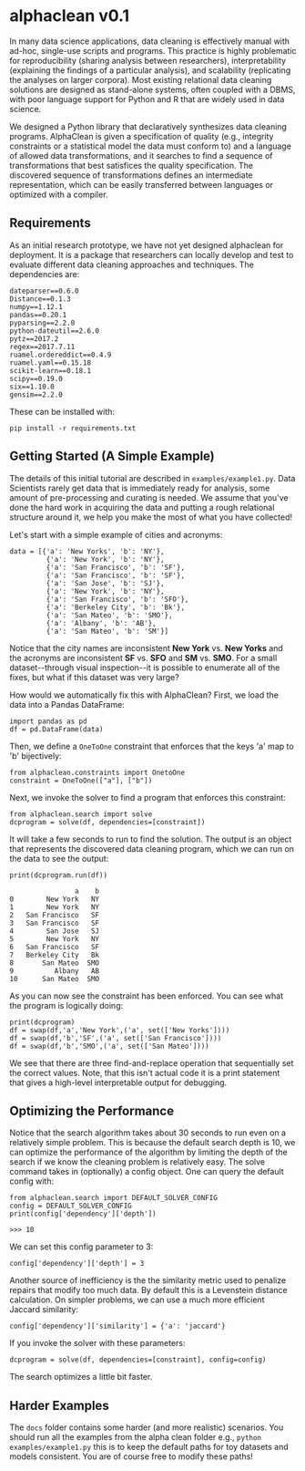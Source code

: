 # alphaclean v0.1
In many data science applications, data cleaning is effectively manual with ad-hoc, single-use scripts and programs. 
This practice is highly problematic for reproducibility (sharing analysis between researchers), interpretability (explaining the findings of a particular analysis), and scalability (replicating the analyses on larger corpora).
Most existing relational data cleaning solutions are designed as stand-alone systems, often coupled with a DBMS, with poor language support for Python and R that are widely used in data science.

We designed a Python library that declaratively synthesizes data cleaning programs. 
AlphaClean is given a  specification of quality (e.g., integrity constraints or a statistical model the data must conform to) and a language of allowed data transformations, and it searches to find a sequence of transformations that best satisfices the quality specification.
The discovered sequence of transformations defines an intermediate representation, which can be easily transferred between languages or optimized with a compiler.

## Requirements
As an initial research prototype, we have not yet designed alphaclean for deployment. It is a package that researchers can locally develop and test to evaluate different data cleaning approaches and techniques. The dependencies are:
```
dateparser==0.6.0
Distance==0.1.3
numpy==1.12.1
pandas==0.20.1
pyparsing==2.2.0
python-dateutil==2.6.0
pytz==2017.2
regex==2017.7.11
ruamel.ordereddict==0.4.9
ruamel.yaml==0.15.18
scikit-learn==0.18.1
scipy==0.19.0
six==1.10.0
gensim==2.2.0
```
These can be installed with:
```
pip install -r requirements.txt
```

## Getting Started (A Simple Example)

The details of this initial tutorial are described in `examples/example1.py`. Data Scientists rarely get data that is immediately ready for analysis, some amount of pre-processing and curating is needed. We assume that you've done the hard work in acquiring the data and putting a rough relational structure around it, we help you make the most of what you have collected!

Let's start with a simple example of cities and acronyms:
```
data = [{'a': 'New Yorks', 'b': 'NY'}, 
         {'a': 'New York', 'b': 'NY'}, 
         {'a': 'San Francisco', 'b': 'SF'},
         {'a': 'San Francisco', 'b': 'SF'},
         {'a': 'San Jose', 'b': 'SJ'},
         {'a': 'New York', 'b': 'NY'},
         {'a': 'San Francisco', 'b': 'SFO'},
         {'a': 'Berkeley City', 'b': 'Bk'},
         {'a': 'San Mateo', 'b': 'SMO'},
         {'a': 'Albany', 'b': 'AB'},
         {'a': 'San Mateo', 'b': 'SM'}]
```
Notice that the city names are inconsistent <b>New York</b> vs. <b>New Yorks</b> and the acronyms are inconsistent <b>SF</b> vs. <b>SFO</b> and <b>SM</b> vs. <b>SMO</b>. For a small dataset--through visual inspection--it is possible to enumerate all of the fixes, but what if this dataset was very large? 

How would we automatically fix this with AlphaClean?
First, we load the data into a Pandas DataFrame:
```
import pandas as pd
df = pd.DataFrame(data)
```
Then, we define a `OneToOne` constraint that enforces that the keys 'a' map to 'b' bijectively:
```
from alphaclean.constraints import OnetoOne
constraint = OneToOne(["a"], ["b"])
```
Next, we invoke the solver to find a program that enforces this constraint:
```
from alphaclean.search import solve
dcprogram = solve(df, dependencies=[constraint])
```
It will take a few seconds to run to find the solution. The output is an object that represents the discovered data cleaning program, which we can run on the data to see the output:
```
print(dcprogram.run(df))

                a    b
0        New York   NY
1        New York   NY
2   San Francisco   SF
3   San Francisco   SF
4        San Jose   SJ
5        New York   NY
6   San Francisco   SF
7   Berkeley City   Bk
8       San Mateo  SMO
9          Albany   AB
10      San Mateo  SMO
```
As you can now see the constraint has been enforced. You can see what the program is logically doing:
```
print(dcprogram)
df = swap(df,'a','New York',('a', set(['New Yorks'])))
df = swap(df,'b','SF',('a', set(['San Francisco'])))
df = swap(df,'b','SMO',('a', set(['San Mateo'])))
```
We see that there are three find-and-replace operation that sequentially set the correct values. Note, that this isn't actual code it is a print statement that gives a high-level interpretable output for debugging. 

## Optimizing the Performance
Notice that the search algorithm takes about 30 seconds to run even on a relatively simple problem. This is because the default search depth is 10, we can optimize the performance of the algorithm by limiting the depth of the search if we know the cleaning problem is relatively easy.
The solve command takes in (optionally) a config object. One can query the default config with:
```
from alphaclean.search import DEFAULT_SOLVER_CONFIG
config = DEFAULT_SOLVER_CONFIG
print(config['dependency']['depth'])

>>> 10
```
We can set this config parameter to 3:
```
config['dependency']['depth'] = 3
```
Another source of inefficiency is the the similarity metric used to penalize repairs that modify too much data. By default this is a Levenstein distance calculation. On simpler problems, we can use a much more efficient Jaccard similarity:
```
config['dependency']['similarity'] = {'a': 'jaccard'}
```
If you invoke the solver with these parameters:
```
dcprogram = solve(df, dependencies=[constraint], config=config)
```
The search optimizes a little bit faster.

## Harder Examples
The `docs` folder contains some harder (and more realistic) scenarios. You should run all the examples from the alpha clean folder e.g., `python examples/example1.py` this is to keep the default paths for toy datasets and models consistent. You are of course free to modify these paths!








